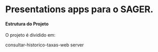 # Presentations apps para o SAGER.

#### Estrutura do Projeto

O projeto é dividido em:

consultar-historico-taxas-web
server
